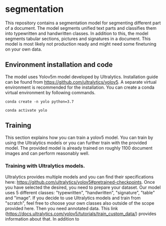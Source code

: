 # segmentation

This repository contains a segmentation model for segmenting different part of a document. The model segments unified text parts and classifies them into typewritten and handwritten classes. In addition to this, the model segments tabular sections, pictures and signatures in a document. This model is most likely not production ready and might need some finetuning on your own data.  

## Environment installation and code

The model uses Yolov5m model developed by Ultralytics. Installation guide can be found from https://github.com/ultralytics/yolov5. A separate virtual environment is recommended for the installation. You can create a conda virtual environment by following commands. 

```conda create -n yolo python=3.7```

```conda activate yolo```

## Training

This section explains how you can train a yolov5 model. You can train by using the Ultralytics models or you can further train with the provided model. The provided model is already trained on roughly 1100 document images and can perform reasonably well. 

### Training with Ultralytics models. 

Ultralytics provides multiple models and you can find their specifications here: https://github.com/ultralytics/yolov5#pretrained-checkpoints. Once you have selected the desired, you need to prepare your dataset. Our model uses 5 different classes: "typewritten", "handwritten", "signature", "table" and "image". If you decide to use Ultralytics models and train from "scratch", feel free to choose your own classes also outside of the scope provided here. Then you need annotated data. This link (https://docs.ultralytics.com/yolov5/tutorials/train_custom_data/) provides information about that. In addition to 
